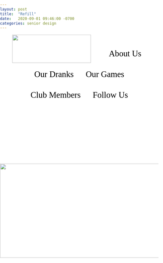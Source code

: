 ```yaml
---
layout: post
title:  "Refill"
date:   2020-09-01 09:46:00 -0700
categories: senior design
---
```





<html>
   <head>
          <title>Refill</title>
<style type="text/css">
   html,body,footer{
	margin: 0px;
	padding: 0 ;
    background-color: white;
   }
   p{
   margin: 0;
   }
   li{
	cursor: pointer;
   }
   body{
	background-image: url("http://wallpaperlepi.com/wp-content/uploads/2015/05/Cool-Green-Abstract-Wallpaper.jpg");
   }
   a:link{
	color: black;
   }
   a:visited{
	color:black;
   } 
   a{
	text-decoration:none;   
   }
   a:hover{
	color: black;
	text-decoration:underline;
   }
   header{
	width: 100%;
   }
   p{
   color: white;
	width:100%;
	background-width:50%;
   }
   table{
	height:100 px
   }
ul {
   background-color: white;
    font-size: 20pt;
    font-family: agency fb;
    text-align:center;
    list-style-type: none;
    margin: 0;
    padding: 0;
}
li {
   color: white;
  display: inline-block;
}
li a {
    display: block;
    color: white;
    text-align: center;
    padding: 14px 16px;
    text-decoration: none;
    float: left;
    width; 100%;
}
li a:hover {
    background-color: #86b300;
text-decoration: underline;
}
</style>
   </head>
<header>

   <ul>
  <li><img src="https://i.imgur.com/uXAnJ14.png" height="90" width="250"align="left" onclick="window.location='http://jd-cit160a.ecs.csun.edu/team7/index.html'"><a class="home" href="#about"></a></li>
  <li><a class="home" href="#about">About Us</a></li>
  <li><a href="http://jd-cit160a.ecs.csun.edu/team7/coffee.html">Our Dranks</a></li>
  <li><a href="http://jd-cit160a.ecs.csun.edu/team7/games.html">Our Games</a></li>
  <li><a href="http://jd-cit160a.ecs.csun.edu/team7/members.html">Club Members</a></li>
  <li><a href="https://twitter.com/RefillDranks">Follow Us</a></li>

</ul>
<br>
</header>
<body>
<marquee style="color:white;font-size: 20pt; font-family: agency fb" behavior="scroll" direction="left"><i>Welcome to my blog site!</i></marquee>
<p id="about" style="font-family: agency fb;font-size:160%">Thanks for stopping by<br>
					     ___________________________________________________________________________<br>
<img src="https://i.imgur.com/uXAnJ14.png" height="300" width="550"align="right" onclick="window.location='http://jd-cit160a.ecs.csun.edu/team7/index.html'">
															<br>
					     Hello and welcome to the official Refill website! Refill was founded in 2009<br>
				  	     and has been the source for the highest rated beverages in Los Angeles! With<br>
					     shop locations spanning from Long Beach to Northridge, Refill allows you to<br>
					     enjoy our world renowned beverages anywhere in the county! Along with our <br>
					     highly coveted refreshments, we are amongst the highly rated arcades in LA <br>
					     as well! All of our shops contain standard seats, booths, lounge areas and <br>
					     an arcade. Want to stop by, order a drink and work on that paper due in 2 days?<br>
					     Sit at our standard seating area! Have a group of friends? Reserve a booth!<br>
					     Trying to just relax? Stop by the lounging area! And finally, in the mood to<br>
					     climb the leaderboards with a chance to win free drinks? stop by our arcade.<br>
					     We are more than your everyday coffee shop, run down pub or that crappy arcade,<br>
					     we are your home away from home! Oh yeah...we have free WiFi, too! We hope to<br>
					     you see you at Refill soon!
</p>
</body>
<footer>
  <marquee style="color:white;font-size: 20pt; font-family: agency fb" behavior="scroll" direction="left"><b>Follow me!</b>   |   Instagram: @im.davidcastaneda</marquee>
</footer>
</html>

